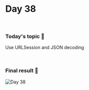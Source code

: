 # Day 38

&nbsp;

### Today's topic 🎯
Use URLSession and JSON decoding

&nbsp;

### Final result 🎉
![Day 38](https://user-images.githubusercontent.com/22590804/213910083-1174c6e0-f026-45e5-99b9-b062c07649d9.png)